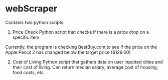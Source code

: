 # webScraper
Contains two python scripts:

1. Price Check
Python script that checks if there is a price drop on a specific item

Currently, the program is checking BestBuy.com to see if the price on the Apple Pencil 2 has changed below the target price ($129.00)

2. Cost of Living
Python script that gathers data on user inputted cities and their cost of living. 
Can return median salary, average cost of housing, food costs, etc.
